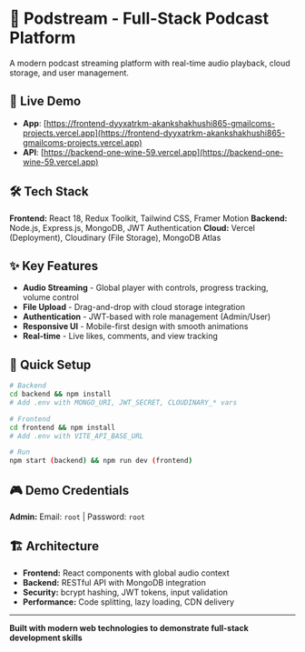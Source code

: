 # 🎵 Podstream - Full-Stack Podcast Platform

A modern podcast streaming platform with real-time audio playback, cloud storage, and user management.

## 🚀 Live Demo
- **App**: [https://frontend-dyyxatrkm-akankshakhushi865-gmailcoms-projects.vercel.app](https://frontend-dyyxatrkm-akankshakhushi865-gmailcoms-projects.vercel.app)
- **API**: [https://backend-one-wine-59.vercel.app](https://backend-one-wine-59.vercel.app)

## 🛠️ Tech Stack
**Frontend:** React 18, Redux Toolkit, Tailwind CSS, Framer Motion
**Backend:** Node.js, Express.js, MongoDB, JWT Authentication
**Cloud:** Vercel (Deployment), Cloudinary (File Storage), MongoDB Atlas

## ✨ Key Features
- **Audio Streaming** - Global player with controls, progress tracking, volume control
- **File Upload** - Drag-and-drop with cloud storage integration
- **Authentication** - JWT-based with role management (Admin/User)
- **Responsive UI** - Mobile-first design with smooth animations
- **Real-time** - Live likes, comments, and view tracking

## 🔧 Quick Setup
```bash
# Backend
cd backend && npm install
# Add .env with MONGO_URI, JWT_SECRET, CLOUDINARY_* vars

# Frontend
cd frontend && npm install
# Add .env with VITE_API_BASE_URL

# Run
npm start (backend) && npm run dev (frontend)
```

## 🎮 Demo Credentials
**Admin:** Email: `root` | Password: `root`

## 🏗️ Architecture
- **Frontend:** React components with global audio context
- **Backend:** RESTful API with MongoDB integration
- **Security:** bcrypt hashing, JWT tokens, input validation
- **Performance:** Code splitting, lazy loading, CDN delivery

---

**Built with modern web technologies to demonstrate full-stack development skills**

